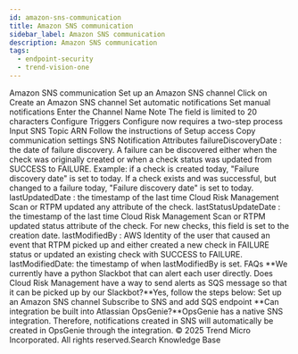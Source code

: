 ```yaml
---
id: amazon-sns-communication
title: Amazon SNS communication
sidebar_label: Amazon SNS communication
description: Amazon SNS communication
tags:
  - endpoint-security
  - trend-vision-one
---
```


 Amazon SNS communication Set up an Amazon SNS channel Click on Create an Amazon SNS channel Set automatic notifications Set manual notifications Enter the Channel Name Note The field is limited to 20 characters Configure Triggers Configure now requires a two-step process Input SNS Topic ARN Follow the instructions of Setup access Copy communication settings SNS Notification Attributes failureDiscoveryDate : the date of failure discovery. A failure can be discovered either when the check was originally created or when a check status was updated from SUCCESS to FAILURE. Example: if a check is created today, "Failure discovery date" is set to today. If a check exists and was successful, but changed to a failure today, "Failure discovery date" is set to today. lastUpdatedDate : the timestamp of the last time Cloud Risk Management Scan or RTPM updated any attribute of the check. lastStatusUpdateDate : the timestamp of the last time Cloud Risk Management Scan or RTPM updated status attribute of the check. For new checks, this field is set to the creation date. lastModifiedBy : AWS Identity of the user that caused an event that RTPM picked up and either created a new check in FAILURE status or updated an existing check with SUCCESS to FAILURE. lastModifiedDate: the timestamp of when lastModifiedBy is set. FAQs **We currently have a python Slackbot that can alert each user directly. Does Cloud Risk Management have a way to send alerts as SQS message so that it can be picked up by our Slackbot?**Yes, follow the steps below: Set up an Amazon SNS channel Subscribe to SNS and add SQS endpoint **Can integration be built into Atlassian OpsGenie?**OpsGenie has a native SNS integration. Therefore, notifications created in SNS will automatically be created in OpsGenie through the integration. © 2025 Trend Micro Incorporated. All rights reserved.Search Knowledge Base
